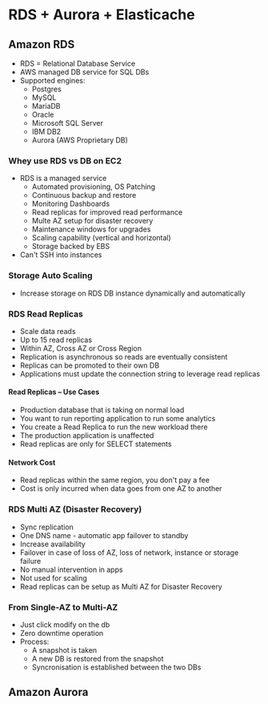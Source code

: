 # RDS + Aurora + Elasticache

## Amazon RDS

- RDS = Relational Database Service
- AWS managed DB service for SQL DBs
- Supported engines:
  - Postgres
  - MySQL
  - MariaDB
  - Oracle
  - Microsoft SQL Server
  - IBM DB2
  - Aurora (AWS Proprietary DB)

### Whey use RDS vs DB on EC2

- RDS is a managed service
  - Automated provisioning, OS Patching
  - Continuous backup and restore
  - Monitoring Dashboards
  - Read replicas for improved read performance
  - Multe AZ setup for disaster recovery
  - Maintenance windows for upgrades
  - Scaling capability (vertical and horizontal)
  - Storage backed by EBS
- Can't SSH into instances

### Storage Auto Scaling

- Increase storage on RDS DB instance dynamically and automatically

### RDS Read Replicas

- Scale data reads
- Up to 15 read replicas
- Within AZ, Cross AZ or Cross Region
- Replication is asynchronous so reads are eventually consistent
- Replicas can be promoted to their own DB
- Applications must update the connection string to leverage read replicas

#### Read Replicas – Use Cases

- Production database that is taking on normal load
- You want to run reporting application to run some analytics
- You create a Read Replica to run the new workload there
- The production application is unaffected
- Read replicas are only for SELECT statements

#### Network Cost

- Read replicas within the same region, you don't pay a fee
- Cost is only incurred when data goes from one AZ to another

### RDS Multi AZ (Disaster Recovery)

- Sync replication
- One DNS name - automatic app failover to standby
- Increase availability
- Failover in case of loss of AZ, loss of network, instance or storage failure
- No manual intervention in apps
- Not used for scaling
- Read replicas can be setup as Multi AZ for Disaster Recovery

### From Single-AZ to Multi-AZ

- Just click modify on the db
- Zero downtime operation
- Process:
  - A snapshot is taken
  - A new DB is restored from the snapshot
  - Syncronisation is established between the two DBs

## Amazon Aurora

